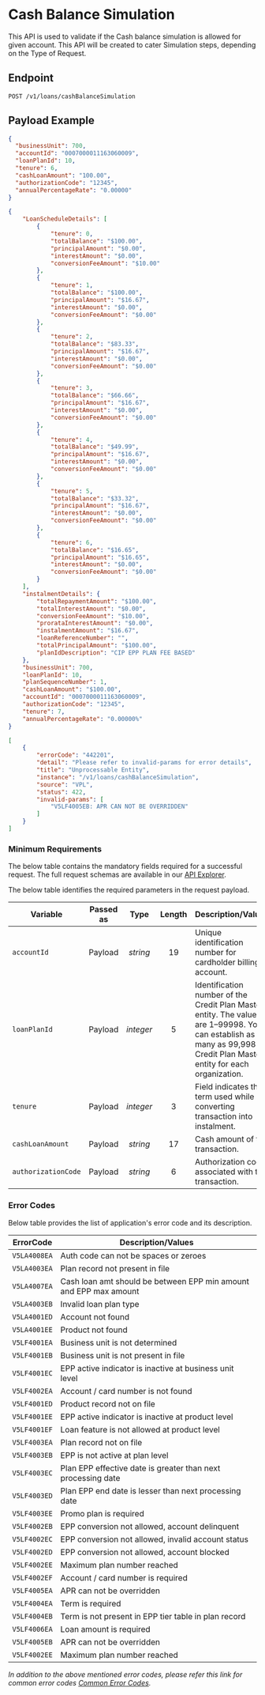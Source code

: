 # Cash Balance Simulation

This API is used to validate if the Cash balance simulation is allowed for given account. This API will be created to cater Simulation steps, depending on the Type of Request.

## Endpoint

`POST /v1/loans/cashBalanceSimulation`

## Payload Example

<!--
type: tab
titles: Request, Response, Error
-->

```json
{
  "businessUnit": 700,
  "accountId": "0007000011163060009",
  "loanPlanId": 10,
  "tenure": 6,
  "cashLoanAmount": "100.00",
  "authorizationCode": "12345",
  "annualPercentageRate": "0.00000"
}
```

<!--
type: tab
-->

```json
{
    "LoanScheduleDetails": [
        {
            "tenure": 0,
            "totalBalance": "$100.00",
            "principalAmount": "$0.00",
            "interestAmount": "$0.00",
            "conversionFeeAmount": "$10.00"
        },
        {
            "tenure": 1,
            "totalBalance": "$100.00",
            "principalAmount": "$16.67",
            "interestAmount": "$0.00",
            "conversionFeeAmount": "$0.00"
        },
        {
            "tenure": 2,
            "totalBalance": "$83.33",
            "principalAmount": "$16.67",
            "interestAmount": "$0.00",
            "conversionFeeAmount": "$0.00"
        },
        {
            "tenure": 3,
            "totalBalance": "$66.66",
            "principalAmount": "$16.67",
            "interestAmount": "$0.00",
            "conversionFeeAmount": "$0.00"
        },
        {
            "tenure": 4,
            "totalBalance": "$49.99",
            "principalAmount": "$16.67",
            "interestAmount": "$0.00",
            "conversionFeeAmount": "$0.00"
        },
        {
            "tenure": 5,
            "totalBalance": "$33.32",
            "principalAmount": "$16.67",
            "interestAmount": "$0.00",
            "conversionFeeAmount": "$0.00"
        },
        {
            "tenure": 6,
            "totalBalance": "$16.65",
            "principalAmount": "$16.65",
            "interestAmount": "$0.00",
            "conversionFeeAmount": "$0.00"
        }
    ],
    "instalmentDetails": {
        "totalRepaymentAmount": "$100.00",
        "totalInterestAmount": "$0.00",
        "conversionFeeAmount": "$10.00",
        "prorataInterestAmount": "$0.00",
        "instalmentAmount": "$16.67",
        "loanReferenceNumber": "",
        "totalPrincipalAmount": "$100.00",
        "planIdDescription": "CIP EPP PLAN FEE BASED"
    },
    "businessUnit": 700,
    "loanPlanId": 10,
    "planSequenceNumber": 1,
    "cashLoanAmount": "$100.00",
    "accountId": "0007000011163060009",
    "authorizationCode": "12345",
    "tenure": 7,
    "annualPercentageRate": "0.00000%"
}
```

<!--
type: tab
-->

```json
[
    {
        "errorCode": "442201",
        "detail": "Please refer to invalid-params for error details",
        "title": "Unprocessable Entity",
        "instance": "/v1/loans/cashBalanceSimulation",
        "source": "VPL",
        "status": 422,
        "invalid-params": [
            "V5LF4005EB: APR CAN NOT BE OVERRIDDEN"
        ]
    }
]
```

<!-- type: tab-end -->

### Minimum Requirements

The below table contains the mandatory fields required for a successful request. The full request schemas are available in our [API Explorer](../api/?type=post&path=/v1/loans/cashBalanceSimulation).

The below table identifies the required parameters in the request payload.

| Variable | Passed as | Type | Length | Description/Values |
| -------- | :-------: | :--: | :------------: | ------------------ |
| `accountId` | Payload  | *string* | 19 | Unique identification number for cardholder billing account.|
| `loanPlanId` | Payload  | *integer* | 5 | Identification number of the Credit Plan Master entity. The values are 1–99998. You can establish as many as 99,998 Credit Plan Master entity for each organization.|
| `tenure` | Payload  | *integer* | 3 | Field indicates the term used while converting transaction into instalment.|
| `cashLoanAmount` | Payload  | *string* | 17 | Cash amount of the transaction.|
| `authorizationCode` | Payload  | *string* | 6 | Authorization code associated with the transaction.|

### Error Codes

Below table provides the list of application's error code and its description.

| ErrorCode |  Description/Values |
| --------  | ------------------ |
| `V5LA4008EA` | Auth code can not be spaces or zeroes |  
| `V5LA4003EA` | Plan record not present in file |  
| `V5LA4007EA` | Cash loan amt should be between EPP min amount and EPP max amount |  
| `V5LA4003EB` | Invalid loan plan type |   
| `V5LA4001ED` | Account not found |  
| `V5LA4001EE` | Product not found  |  
| `V5LF4001EA` | Business unit is not determined |  
| `V5LF4001EB` | Business unit is not present in file |  
| `V5LF4001EC` | EPP active indicator is inactive at business unit level |  
| `V5LF4002EA` | Account / card number is not found |  
| `V5LF4001ED` | Product record not on file |  
| `V5LF4001EE` | EPP active indicator is inactive at product level |  
| `V5LF4001EF` | Loan feature is not allowed at product level |  
| `V5LF4003EA` | Plan record not on file |  
| `V5LF4003EB` | EPP is not active at plan level |  
| `V5LF4003EC` | Plan EPP effective date is greater than next processing date |  
| `V5LF4003ED` | Plan EPP end date is lesser than next processing date |  
| `V5LF4003EE` | Promo plan is required |  
| `V5LF4002EB` | EPP conversion not allowed, account delinquent |  
| `V5LF4002EC` | EPP conversion not allowed, invalid account status |  
| `V5LF4002ED` | EPP conversion not allowed, account blocked |  
| `V5LF4002EE` | Maximum plan number reached |  
| `V5LF4002EF` | Account / card number is required |  
| `V5LF4005EA` | APR can not be overridden |  
| `V5LF4004EA` | Term is required |  
| `V5LF4004EB` | Term is not present in EPP tier table in plan record |  
| `V5LF4006EA` | Loan amount is required |  
| `V5LF4005EB` | APR can not be overridden |  
| `V5LF4002EE` | Maximum plan number reached |

*In addition to the above mentioned error codes, please refer this link for common error codes [Common Error Codes](?path=docs/Common_Error_Code.md).*
